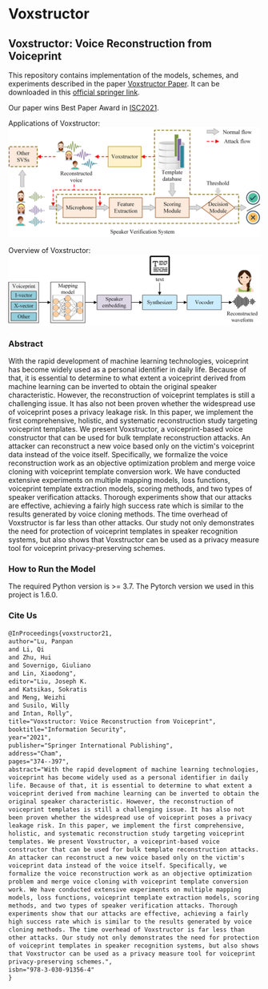 <!--
**voxstructor/voxstructor** is a ✨ _special_ ✨ repository because its `README.md` (this file) appears on your GitHub profile.

Here are some ideas to get you started:

- 🔭 I’m currently working on ...
- 🌱 I’m currently learning ...
- 👯 I’m looking to collaborate on ...
- 🤔 I’m looking for help with ...
- 💬 Ask me about ...
- 📫 How to reach me: ...
- 😄 Pronouns: ...
- ⚡ Fun fact: ...
-->
# Voxstructor
## Voxstructor: Voice Reconstruction from Voiceprint
This repository contains implementation of the models, schemes, and experiments described in the paper [Voxstructor Paper](Voxstructor_ISC21_paper.pdf). It can be downloaded in this [official springer link](https://link.springer.com/content/pdf/10.1007%2F978-3-030-91356-4_20.pdf).

Our paper wins Best Paper Award in [ISC2021](https://isc2021.petra.ac.id/).

Applications of Voxstructor:
![Applications of Voxstructor](images/overview.jpg)

Overview of Voxstructor:
![Overview of Voxstructor](images/voxstructor.jpg)


### Abstract

With the rapid development of machine learning technologies, voiceprint has become widely used as a personal identifier in daily life. 
Because of that, it is essential to determine to what extent a voiceprint derived from machine learning can be inverted to obtain the original speaker characteristic. However, the reconstruction of voiceprint templates is still a challenging issue. It has also not been proven whether the widespread use of voiceprint poses a privacy leakage risk. 
In this paper, we implement the first comprehensive, holistic, and systematic reconstruction study targeting voiceprint templates. We present Voxstructor, a voiceprint-based voice constructor that can be used for bulk template reconstruction attacks. An attacker can reconstruct a new voice based only on the victim's voiceprint data instead of the voice itself. Specifically, we formalize the voice reconstruction work as an objective optimization problem and merge voice cloning with voiceprint template conversion work. 
We have conducted extensive experiments on multiple mapping models, loss functions, voiceprint template extraction models, scoring methods, and two types of speaker verification attacks. Thorough experiments show that our attacks are effective, achieving a fairly high success rate which is similar to the results generated by voice cloning methods. The time overhead of Voxstructor is far less than other attacks. 
Our study not only demonstrates the need for protection of voiceprint templates in speaker recognition systems, but also shows that Voxstructor can be used as a privacy measure tool for voiceprint privacy-preserving schemes.


### How to Run the Model

The required Python version is >= 3.7.
The Pytorch version we used in this project is 1.6.0.

### Cite Us

```
@InProceedings{voxstructor21,
author="Lu, Panpan
and Li, Qi
and Zhu, Hui
and Sovernigo, Giuliano
and Lin, Xiaodong",
editor="Liu, Joseph K.
and Katsikas, Sokratis
and Meng, Weizhi
and Susilo, Willy
and Intan, Rolly",
title="Voxstructor: Voice Reconstruction from Voiceprint",
booktitle="Information Security",
year="2021",
publisher="Springer International Publishing",
address="Cham",
pages="374--397",
abstract="With the rapid development of machine learning technologies, voiceprint has become widely used as a personal identifier in daily life. Because of that, it is essential to determine to what extent a voiceprint derived from machine learning can be inverted to obtain the original speaker characteristic. However, the reconstruction of voiceprint templates is still a challenging issue. It has also not been proven whether the widespread use of voiceprint poses a privacy leakage risk. In this paper, we implement the first comprehensive, holistic, and systematic reconstruction study targeting voiceprint templates. We present Voxstructor, a voiceprint-based voice constructor that can be used for bulk template reconstruction attacks. An attacker can reconstruct a new voice based only on the victim's voiceprint data instead of the voice itself. Specifically, we formalize the voice reconstruction work as an objective optimization problem and merge voice cloning with voiceprint template conversion work. We have conducted extensive experiments on multiple mapping models, loss functions, voiceprint template extraction models, scoring methods, and two types of speaker verification attacks. Thorough experiments show that our attacks are effective, achieving a fairly high success rate which is similar to the results generated by voice cloning methods. The time overhead of Voxstructor is far less than other attacks. Our study not only demonstrates the need for protection of voiceprint templates in speaker recognition systems, but also shows that Voxstructor can be used as a privacy measure tool for voiceprint privacy-preserving schemes.",
isbn="978-3-030-91356-4"
}
```
